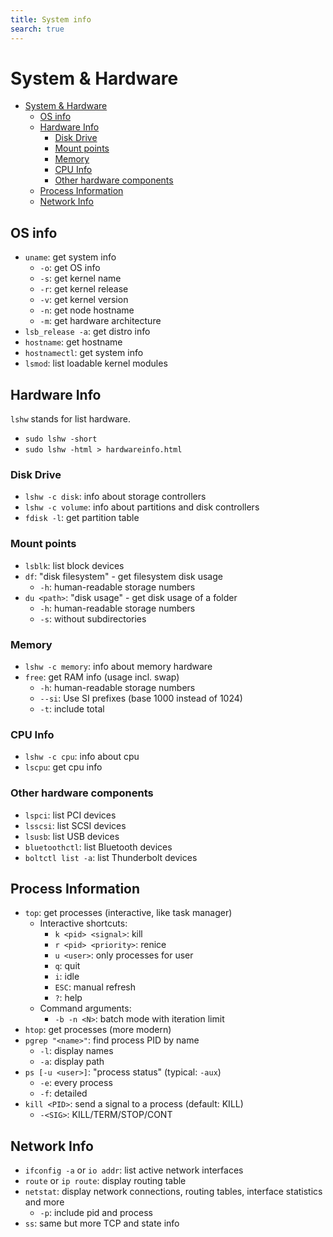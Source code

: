 ```yaml
---
title: System info
search: true
---
```


# System & Hardware

<!-- TOC -->
* [System & Hardware](#system--hardware)
  * [OS info](#os-info)
  * [Hardware Info](#hardware-info)
    * [Disk Drive](#disk-drive)
    * [Mount points](#mount-points)
    * [Memory](#memory)
    * [CPU Info](#cpu-info)
    * [Other hardware components](#other-hardware-components)
  * [Process Information](#process-information)
  * [Network Info](#network-info)
<!-- TOC -->

## OS info

- `uname`: get system info
  - `-o`: get OS info
  - `-s`: get kernel name
  - `-r`: get kernel release
  - `-v`: get kernel version
  - `-n`: get node hostname
  - `-m`: get hardware architecture
- `lsb_release -a`: get distro info
- `hostname`: get hostname
- `hostnamectl`: get system info
- `lsmod`: list loadable kernel modules

## Hardware Info

`lshw` stands for list hardware.

  - `sudo lshw -short`
  - `sudo lshw -html > hardwareinfo.html`

### Disk Drive

- `lshw -c disk`:  info about storage controllers
- `lshw -c volume`: info about partitions and disk controllers
- `fdisk -l`: get partition table

### Mount points

- `lsblk`: list block devices
- `df`: "disk filesystem" - get filesystem disk usage
  - `-h`: human-readable storage numbers
- `du <path>`: "disk usage" - get disk usage of a folder
  - `-h`: human-readable storage numbers
  - `-s`: without subdirectories

### Memory

- `lshw -c memory`: info about memory hardware
- `free`: get RAM info (usage incl. swap)
	- `-h`: human-readable storage numbers
    - `--si`: Use SI prefixes (base 1000 instead of 1024)
	- `-t`: include total

### CPU Info

- `lshw -c cpu`: info about cpu
- `lscpu`: get cpu info

### Other hardware components

- `lspci`: list PCI devices
- `lsscsi`: list SCSI devices
- `lsusb`: list USB devices
- `bluetoothctl`: list Bluetooth devices
- `boltctl list -a`: list Thunderbolt devices

## Process Information

- `top`: get processes (interactive, like task manager)
  - Interactive shortcuts:
    - `k <pid> <signal>`: kill
    - `r <pid> <priority>`: renice
    - `u <user>`: only processes for user
    - `q`: quit
    - `i`: idle
    - `ESC`: manual refresh
    - `?`: help
  - Command arguments:
    - `-b -n <N>`: batch mode with iteration limit
- `htop`: get processes (more modern)
- `pgrep "<name>"`: find process PID by name
	- `-l`: display names
	- `-a`: display path
- `ps [-u <user>]`: "process status" (typical: `-aux`)
  - `-e`: every process
  - `-f`: detailed
- `kill <PID>`: send a signal to a process (default: KILL)
  - `-<SIG>`: KILL/TERM/STOP/CONT

## Network Info

- `ifconfig -a` or `io addr`: list active network interfaces
- `route` or `ip route`: display routing table
- `netstat`: display network connections, routing tables, interface statistics and more
	- `-p`: include pid and process
- `ss`: same but more TCP and state info
